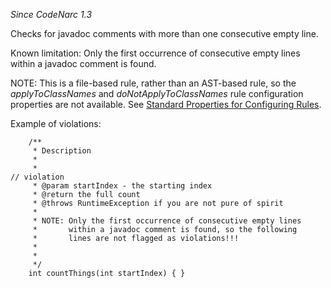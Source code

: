 
*Since CodeNarc 1.3*

Checks for javadoc comments with more than one consecutive empty line.

Known limitation: Only the first occurrence of consecutive empty lines within a javadoc comment is found.

NOTE: This is a file-based rule, rather than an AST-based rule, so the *applyToClassNames* and
*doNotApplyToClassNames* rule configuration properties are not available. See
[Standard Properties for Configuring Rules](./codenarc-configuring-rules.html#standard-properties-for-configuring-rules).

Example of violations:

```
    /**
     * Description
     *
     *                                                                          // violation
     * @param startIndex - the starting index
     * @return the full count
     * @throws RuntimeException if you are not pure of spirit
     *
     * NOTE: Only the first occurrence of consecutive empty lines
     *       within a javadoc comment is found, so the following
     *       lines are not flagged as violations!!!
     *
     *
     */
    int countThings(int startIndex) { }
```

